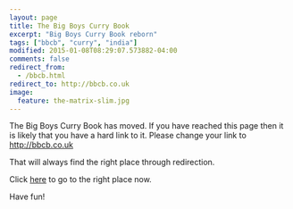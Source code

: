 ```yaml
---
layout: page
title: The Big Boys Curry Book
excerpt: "Big Boys Curry Book reborn"
tags: ["bbcb", "curry", "india"]
modified: 2015-01-08T08:29:07.573882-04:00
comments: false
redirect_from: 
  - /bbcb.html
redirect_to: http://bbcb.co.uk
image:
  feature: the-matrix-slim.jpg
---
```


The Big Boys Curry Book has moved. If you have reached this page then it is
likely that you have a hard link to it.  Please change your link to http://bbcb.co.uk

That will always find the right place through redirection.

Click [here](http://bbcb.co.uk) to go to the right place now.

Have fun!


